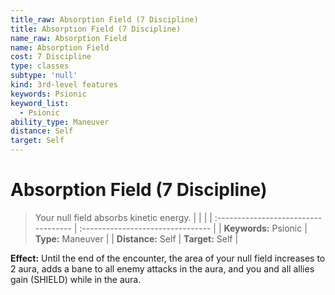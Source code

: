```yaml
---
title_raw: Absorption Field (7 Discipline)
title: Absorption Field (7 Discipline)
name_raw: Absorption Field
name: Absorption Field
cost: 7 Discipline
type: classes
subtype: 'null'
kind: 3rd-level features
keywords: Psionic
keyword_list:
  - Psionic
ability_type: Maneuver
distance: Self
target: Self
---
```


# Absorption Field (7 Discipline)

> Your null field absorbs kinetic energy.
> |  |  |
> | :\----------------------------------- | :-------------------------------- |
> | **Keywords:** Psionic | **Type:** Maneuver |
> | **Distance:** Self | **Target:** Self |

**Effect:** Until the end of the encounter, the area of your null field increases to 2 aura, adds a bane to all enemy attacks in the aura, and you and all allies gain (SHIELD) while in the aura.
